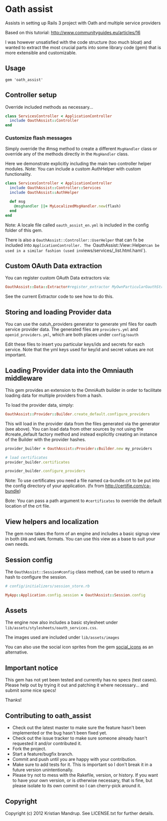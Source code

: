 # Oath assist

Assists in setting up Rails 3 project with Oath and multiple service providers

Based on this tutorial: http://www.communityguides.eu/articles/16

I was however unsatisfied with the code structure (too much bloat) and wanted to extract the most crucial parts into some library code (gem) that is more extensible and customizable.

## Usage

`gem 'oath_assist'`

## Controller setup

Override included methods as necessary...

```ruby
class ServicesController < ApplicationController
  include OauthAssist::Controller
end
```

### Customize flash messages

Simply override the #msg method to create a different `MsgHandler` class or override any of the methods directly in the `MsgHandler` class.

Here we demonstrate explicitly including the main two controller helper modules.
Note: You can include a custom AuthHelper with custom functionality.

```ruby
class ServicesController < ApplicationController
  include OauthAssist::Controller::Services
  include OauthAssist::AuthHelper

  def msg
    @msghandler ||= MyLocalizedMsgHandler.new(flash)
  end
end
```

Note: A locale file called `oauth_assist_en.yml` is included in the config folder of this gem.

There is also a `OauthAssist::Controller::UserHelper` that can fx be included into `ApplicationController. The `OauthAssist::View::Helper` can be used in a similar fashion (used in `views/services/_list.html.haml`).

## Custom OAuth Data extraction

You can register custom OAuth Data extractors via:

```ruby
OauthAssist::Data::Extractor#register_extractor MyOwnParticularOauthStrategyExtractor
```

See the current Extractor code to see how to do this.

## Storing and loading Provider data

You can use the oatuh_providers generator to generate yml files for oauth service provider data. The generated files are `providers.yml` and `openid_providers.yml`, which are both places under `config/oauth`

Edit these files to insert you particular keys/ids and secrets for each service.
Note that the yml keys used for key/id and secret values are not important.

## Loading Provider data into the Omniauth middleware

This gem provides an extension to the OmniAuth builder in order to facilitate loading data for multiple providers from a hash.

To load the provider data, simply:

```ruby
OauthAssist::Provider::Builder.create_default.configure_providers
```

This will load in the provider data from the files generated via the generator (see above). You can load data from other sources by not using the #create_default factory method and instead explicitly creating an instance of the Builder with the provider hashes.

```ruby
provider_builder = OauthAssist::Provider::Builder.new my_providers

# load certificates 
provider_builder.certificates

provider_builder.configure_providers
```

Note: To use certificates you need a file named ca-bundle.crt to be put into the config directory of your application. (fx from http://certifie.com/ca-bundle)

Bote: You can pass a path argument to `#certificates` to override the default location of the crt file.

## View helpers and localization

The gem now takes the form of an engine and includes a basic signup view in both `ERB` and `HAML` formats. You can use this view as a base to suit your own needs.

## Session config

The `OauthAssist::Session#config` class method, can be used to return a hash to configure the session.

```ruby
# config/initializers/session_store.rb

MyApp::Application.config.session = OauthAssist::Session.config
```

## Assets

The engine now also includes a basic stylesheet under `lib/assets/stylesheets/oauth_services.css`.

The images used are included under `lib/assets/images`

You can also use the social icon sprites from the gem [social_icons](https://github.com/kristianmandrup/social_icons) as an alternative.

## Important notice

This gem has not yet been tested and currently has no specs (test cases). Please help out by trying it out and patching it where necessary... and submit some nice specs!

Thanks!

## Contributing to oath_assist
 
* Check out the latest master to make sure the feature hasn't been implemented or the bug hasn't been fixed yet.
* Check out the issue tracker to make sure someone already hasn't requested it and/or contributed it.
* Fork the project.
* Start a feature/bugfix branch.
* Commit and push until you are happy with your contribution.
* Make sure to add tests for it. This is important so I don't break it in a future version unintentionally.
* Please try not to mess with the Rakefile, version, or history. If you want to have your own version, or is otherwise necessary, that is fine, but please isolate to its own commit so I can cherry-pick around it.

## Copyright

Copyright (c) 2012 Kristian Mandrup. See LICENSE.txt for
further details.

